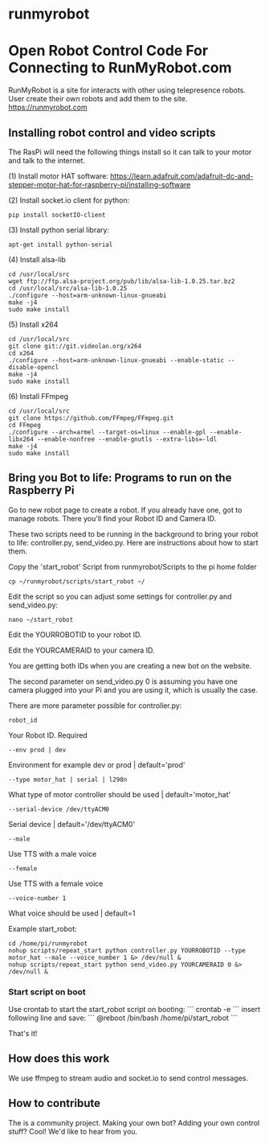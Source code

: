 # runmyrobot

<h1> Open Robot Control Code For Connecting to RunMyRobot.com </h1>

RunMyRobot is a site for interacts with other using telepresence robots. User create their own robots and add them to the site.
https://runmyrobot.com


<h2> Installing robot control and video scripts </h2>


The RasPi will need the following things install so it can talk to your motor and talk to the internet.

(1) Install motor HAT software:
https://learn.adafruit.com/adafruit-dc-and-stepper-motor-hat-for-raspberry-pi/installing-software

(2) Install socket.io client for python:

```pip install socketIO-client```

(3) Install python serial library:

```apt-get install python-serial```

(4) Install alsa-lib
```
cd /usr/local/src 
wget ftp://ftp.alsa-project.org/pub/lib/alsa-lib-1.0.25.tar.bz2 
cd /usr/local/src/alsa-lib-1.0.25 
./configure --host=arm-unknown-linux-gnueabi 
make -j4 
sudo make install
```

(5) Install x264
```
cd /usr/local/src
git clone git://git.videolan.org/x264
cd x264
./configure --host=arm-unknown-linux-gnueabi --enable-static --disable-opencl
make -j4
sudo make install
```

(6) Install FFmpeg
```
cd /usr/local/src
git clone https://github.com/FFmpeg/FFmpeg.git
cd FFmpeg
./configure --arch=armel --target-os=linux --enable-gpl --enable-libx264 --enable-nonfree --enable-gnutls --extra-libs=-ldl
make -j4
sudo make install
```



<h2> Bring you Bot to life: Programs to run on the Raspberry Pi </h2>

Go to new robot page to create a robot. If you already have one, got to manage robots. There you'll find your Robot ID and Camera ID.

These two scripts need to be running in the background to bring your robot to life: controller.py, send_video.py. Here are instructions about how to start them.

Copy the 'start_robot' Script from runmyrobot/Scripts to the pi home folder

```cp ~/runmyrobot/scripts/start_robot ~/```

Edit the script so you can adjust some settings for controller.py and send_video.py:

```nano ~/start_robot```

Edit the YOURROBOTID to your robot ID.

Edit the YOURCAMERAID to your camera ID.

You are getting both IDs when you are creating a new bot on the website.

The second parameter on send_video.py 0 is assuming you have one camera plugged into your Pi and you are using it, which is usually the case.

There are more parameter possible for controller.py:

```robot_id```

Your Robot ID. Required

```--env prod | dev```

Environment for example dev or prod | default='prod'

```--type motor_hat | serial | l298n```

What type of motor controller should be used | default='motor_hat'

```--serial-device /dev/ttyACM0```

Serial device | default='/dev/ttyACM0'

```--male```

Use TTS with a male voice

```--female```

Use TTS with a female voice

```--voice-number 1```

What voice should be used | default=1


Example start_robot:

```
cd /home/pi/runmyrobot
nohup scripts/repeat_start python controller.py YOURROBOTID --type motor_hat --male --voice_number 1 &> /dev/null &
nohup scripts/repeat_start python send_video.py YOURCAMERAID 0 &> /dev/null &
```

<h3> Start script on boot </h3>
Use crontab to start the start_robot script on booting:
```
crontab -e
```
insert following line and save:
```
@reboot /bin/bash /home/pi/start_robot
```

That's it!

<h2> How does this work </h2>

We use ffmpeg to stream audio and socket.io to send control messages.

<h2> How to contribute </h2>

The is a community project. Making your own bot? Adding your own control stuff? Cool! We'd like to hear from you.


